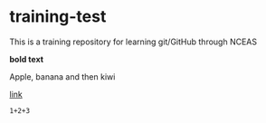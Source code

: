 # training-test
This is a training repository for learning git/GitHub through NCEAS

**bold text**

Apple, banana
and then kiwi

[link](https://github.com/bmahardja)

```{r test}
1+2+3
```
